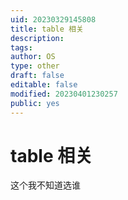 ```yaml
---
uid: 20230329145808
title: table 相关
description: 
tags: 
author: OS
type: other
draft: false
editable: false
modified: 20230401230257
public: yes
---
```


# table 相关

这个我不知道选谁
